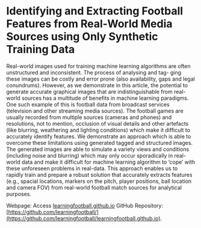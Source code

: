# Identifying and Extracting Football Features from Real-World Media Sources using Only Synthetic Training Data
Real-world images used for training machine learning algorithms are often unstructured and inconsistent. The process of analysing and tag- ging these images can be costly and error prone (also availability, gaps and legal conundrums). However, as we demonstrate in this article, the potential to generate accurate graphical images that are indistinguishable from real-world sources has a multitude of benefits in machine learning paradigms. One such example of this is football data from broadcast services (television and other streaming media sources). The football games are usually recorded from multiple sources (cameras and phones) and resolutions, not to mention, occlusion of visual details and other artefacts (like blurring, weathering and lighting conditions) which make it difficult to accurately identify features. We demonstrate an approach which is able to overcome these limitations using generated tagged and structured images. The generated images are able to simulate a variety views and conditions (including noise and blurring) which may only occur sporadically in real-world data and make it difficult for machine learning algorithm to ‘cope’ with these unforeseen problems in real-data. This approach enables us to rapidly train and prepare a robust solution that accurately extracts features (e.g., spacial locations, markers on the pitch, player positions, ball location and camera FOV) from real-world football match sources for analytical purposes.

Webpage: Access [learningfootball.github.io](https://learningfootball.github.io) 
GitHub Repository: [https://github.com/learningfootball/](https://github.com/learningfootball/learningfootball.github.io).



